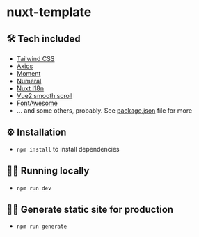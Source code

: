 # nuxt-template
## 🛠 Tech included
- [Tailwind CSS](https://tailwindcss.com/)
- [Axios](https://axios.nuxtjs.org)
- [Moment](https://momentjs.com/)
- [Numeral](http://numeraljs.com/)
- [Nuxt I18n](https://i18n.nuxtjs.org/)
- [Vue2 smooth scroll](https://www.npmjs.com/package/vue2-smooth-scroll)
- [FontAwesome](https://github.com/nuxt-community/fontawesome-module)
- ... and some others, probably. See [package.json](https://github.com/dazecoop/nuxt-template/blob/master/package.json) file for more

## ⚙️ Installation
- `npm install` to install dependencies
## 🏃‍♂️ Running locally
- `npm run dev`

## 🏃‍♂️ Generate static site for production
- `npm run generate`
